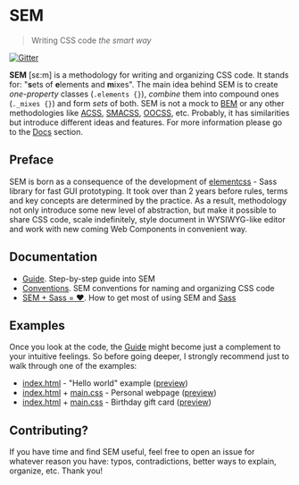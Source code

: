 # SEM

> Writing CSS code *the smart way*

[![Gitter](https://badges.gitter.im/Join%20Chat.svg)](https://gitter.im/timfayz/elementcss?utm_source=badge&utm_medium=badge&utm_campaign=pr-badge)

**SEM** [sɛ:m] is a methodology for writing and organizing CSS code. It stands for: "**s**ets of **e**lements and **m**ixes". The main idea behind SEM is to create *one-property* classes (`.elements {}`), *combine* them into compound ones (`._mixes {}`) and form *sets* of both. SEM is not a mock to [BEM](https://tech.yandex.com/bem/) or any other methodologies like [ACSS](https://acss.io/), [SMACSS](https://smacss.com/), [OOCSS](https://www.smashingmagazine.com/2011/12/an-introduction-to-object-oriented-css-oocss/), etc. Probably, it has similarities but introduce different ideas and features. For more information please go to the [Docs](#documentation) section.

## Preface
SEM is born as a consequence of the development of [elementcss](https://github.com/timfayz/elementcss) - Sass library for fast GUI prototyping. It took over than 2 years before rules, terms and key concepts are determined by the practice. As a result, methodology not only introduce some new level of abstraction, but make it possible to share CSS code, scale indefinitely, style document in WYSIWYG-like editor and work with new coming Web Components in convenient way.

## Documentation
- [Guide](docs/guide.md). Step-by-step guide into SEM
- [Conventions](docs/conventions.md). SEM conventions for naming and organizing CSS code 
- [SEM + Sass = ❤](docs/sem_and_sass.md). How to get most of using SEM and [Sass](https://sass-lang.com/)

## Examples
Once you look at the code, the [Guide](docs/guide.md) might become just a complement to your intuitive feelings. So before going deeper, I strongly recommend just to walk through one of the examples:

- [index.html](examples/index.html) - "Hello world" example ([preview](http://htmlpreview.github.com/?https://github.com/timfayz/SEM/blob/master/examples/index.html))
- [index.html](https://github.com/timfayz/timfayz.github.io/blob/master/index.html) + [main.css](https://github.com/timfayz/timfayz.github.io/blob/master/styles/main.css) - Personal webpage ([preview](https://timfayz.github.io))
- [index.html](https://github.com/marynicole/marynicole.github.io/blob/master/index.html) + [main.css](https://github.com/marynicole/marynicole.github.io/blob/master/css/main.css) - Birthday gift card ([preview](https://marynicole.github.io))



## Contributing?
If you have time and find SEM useful, feel free to open an issue for whatever reason you have: typos, contradictions, better ways to explain, organize, etc. Thank you!
